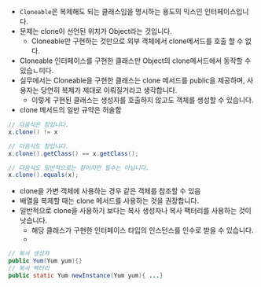 * `Cloneable`은 복제해도 되는 클래스임을 명시하는 용도의 믹스인 인터페이스입니다.
* 문제는 clone이 선언된 위치가 Object라는 것입니다. 
  * Cloneable만 구현하는 것만으로 외부 객체에서 clone메서드를 호출 할 수 없다.
* Cloneable 인터페이스를 구현한 클래스만 Object의 clone메서드에서 동작할 수 있습ㄴ미다. 
* 실무에서는 Cloneable을 구현한 클래스는 clone 메서드를 public을 제공하며, 사용자는 당연히 복제가 제대로 이뤄질거라고 생각합니다.
  * 이렇게 구현된 클래스는 생성자를 호출하지 않고도 객체를 생성할 수 있습니다. 
* clone 메서드의 일반 규약은 허술함
```java
// 다음식은 참입니다.
x.clone() != x 

// 다음식도 참입니다.
x.clone().getClass() == x.getClass();

// 다음식도 일반적으로는 참이지만 필수는 아닙니다. 
x.clone().equals(x);
```

* clone을 가변 객체에 사용하는 경우 같은 객체를 참조할 수 있음
* 배열을 복제할 때는 clone 메서드를 사용하는 것을 권장합니다. 
* 일반적으로 clone을 사용하기 보다는 복사 생성자나 복사 팩터리를 사용하는 것이 낫습니다.
  * 해당 클래스가 구현한 인터페이스 타입의 인스턴스를 인수로 받을 수 있습니다. 
  * 
```java
// 복사 생성자
public Yum(Yum yum){}
// 복사 팩터리
public static Yum newInstance(Yum yum){ ...}
```
